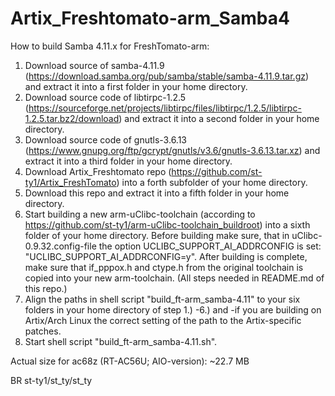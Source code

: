 # Artix_Freshtomato-arm_Samba4

How to build Samba 4.11.x for FreshTomato-arm:
1. Download source of samba-4.11.9 (https://download.samba.org/pub/samba/stable/samba-4.11.9.tar.gz) and extract it into a first folder in your home directory.
2. Download source code of libtirpc-1.2.5 (https://sourceforge.net/projects/libtirpc/files/libtirpc/1.2.5/libtirpc-1.2.5.tar.bz2/download) and extract it into a second folder in your home directory.
3. Download source code of gnutls-3.6.13 (https://www.gnupg.org/ftp/gcrypt/gnutls/v3.6/gnutls-3.6.13.tar.xz) and extract it into a third folder in your home directory.
4. Download Artix_Freshtomato repo (https://github.com/st-ty1/Artix_FreshTomato) into a forth subfolder of your home directory.
5. Download this repo and extract it into a fifth folder in your home directory.
6. Start building a new arm-uClibc-toolchain (according to https://github.com/st-ty1/arm-uClibc-toolchain_buildroot) into a sixth folder of your home directory. Before building make sure, that in uClibc-0.9.32.config-file the option UCLIBC_SUPPORT_AI_ADDRCONFIG is set: "UCLIBC_SUPPORT_AI_ADDRCONFIG=y". After building is complete, make sure that if_pppox.h and ctype.h from the original toolchain is copied into your new arm-toolchain. (All steps needed in README.md of this repo.)
7. Align the paths in shell script "build_ft-arm_samba-4.11" to your six folders in your home directory of step 1.) -6.) and -if you are building on Artix/Arch Linux the correct setting of the path to the Artix-specific patches. 
8. Start shell script "build_ft-arm_samba-4.11.sh".
 
Actual size for ac68z (RT-AC56U; AIO-version): ~22.7 MB

BR st-ty1/st_ty/st_ty
